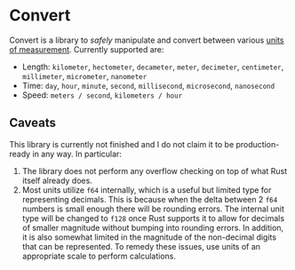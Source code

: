 Convert
====

Convert is a library to *safely*  manipulate and convert between various
[units of measurement](https://en.wikipedia.org/wiki/Units_of_measurement).
Currently supported are:

* Length: `kilometer`, `hectometer`, `decameter`, `meter`, `decimeter`,
  `centimeter`, `millimeter`, `micrometer`, `nanometer`
* Time: `day`, `hour`, `minute`, `second`, `millisecond`, `microsecond`,
  `nanosecond`
* Speed: `meters / second`, `kilometers / hour`

Caveats
----
This library is currently not finished and I do not claim it to be
production-ready in any way.
In particular:

1. The library does not perform any overflow checking on top of what Rust
   itself already does.
2. Most units utilize `f64` internally, which is a useful but limited type
   for representing decimals. This is because when the delta between 2 `f64`
   numbers is small enough there will be rounding errors. The internal unit
   type will be changed to `f128` once Rust supports it to allow for decimals
   of smaller magnitude without bumping into rounding errors.
   In addition, it is also somewhat limited in the magnitude of the non-decimal
   digits that can be represented. To remedy these issues, use units of an
   appropriate scale to perform calculations.
